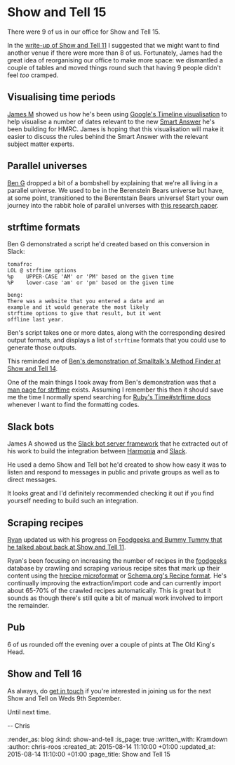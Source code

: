 Show and Tell 15
================

There were 9 of us in our office for Show and Tell 15.

In the [write-up of Show and Tell 11][show-and-tell-11] I suggested that we might want to find another venue if there were more than 8 of us. Fortunately, James had the great idea of reorganising our office to make more space: we dismantled a couple of tables and moved things round such that having 9 people didn't feel _too_ cramped.

## Visualising time periods

[James M][james-m] showed us how he's been using [Google's Timeline visualisation][timelines] to help visualise a number of dates relevant to the new [Smart Answer][smart-answers] he's been building for HMRC. James is hoping that this visualisation will make it easier to discuss the rules behind the Smart Answer with the relevant subject matter experts.

## Parallel universes

[Ben G][ben-g] dropped a bit of a bombshell by explaining that we're all living in a parallel universe. We used to be in the Berenstein Bears universe but have, at some point, transitioned to the Berentstain Bears universe! Start your own journey into the rabbit hole of parallel universes with [this research paper][berenstein-bears-blog-post].

## strftime formats

Ben G demonstrated a script he'd created based on this conversion in Slack:

    tomafro:
    LOL @ strftime options
    %p    UPPER-CASE 'AM' or 'PM' based on the given time
    %P    lower-case 'am' or 'pm' based on the given time

    beng:
    There was a website that you entered a date and an
    example and it would generate the most likely
    strftime options to give that result, but it went
    offline last year.

Ben's script takes one or more dates, along with the corresponding desired output formats, and displays a list of `strftime` formats that you could use to generate those outputs.

This reminded me of [Ben's demonstration of Smalltalk's Method Finder at Show and Tell 14][show-and-tell-14-smalltalk-method-finder].

One of the main things I took away from Ben's demonstration was that a [man page for strftime][strftime-man-page] exists. Assuming I remember this then it should save me the time I normally spend searching for [Ruby's Time#strftime docs][strftime-ruby] whenever I want to find the formatting codes.

## Slack bots

James A showed us the [Slack bot server framework][slack-bot-server-framework] that he extracted out of his work to build the integration between [Harmonia][harmonia] and [Slack][slack].

He used a demo Show and Tell bot he'd created to show how easy it was to listen and respond to messages in public and private groups as well as to direct messages.

It looks great and I'd definitely recommended checking it out if you find yourself needing to build such an integration.

## Scraping recipes

[Ryan][ryan] updated us with his progress on [Foodgeeks and Bummy Tummy that he talked about back at Show and Tell 11][show-and-tell-11-foodgeeks-and-bummy-tummy].

Ryan's been focusing on increasing the number of recipes in the [foodgeeks][] database by crawling and scraping various recipe sites that mark up their content using the [hrecipe microformat][hrecipe] or [Schema.org's Recipe format][schema-org-recipe]. He's continually improving the extraction/import code and can currently import about 65-70% of the crawled recipes automatically. This is great but it sounds as though there's still quite a bit of manual work involved to import the remainder.

## Pub

6 of us rounded off the evening over a couple of pints at The Old King's Head.

## Show and Tell 16

As always, do [get in touch][contact] if you're interested in joining us for the next Show and Tell on Weds 9th September.

Until next time.

-- Chris

[ben-g]: https://twitter.com/beng
[berenstein-bears-blog-post]: http://woodbetweenworlds.blogspot.co.uk/2012/08/the-berenstein-bears-we-are-living-in.html
[contact]: /contact
[foodgeeks]: http://www.foodgeeks.com/
[harmonia]: https://harmonia.io
[hrecipe]: http://microformats.org/wiki/hrecipe
[james-m]: /james-mead
[ryan]: http://ryansnyder.me/
[schema-org-recipe]: https://schema.org/Recipe
[show-and-tell-11]: /show-and-tell-11
[show-and-tell-11-foodgeeks-and-bummy-tummy]: /show-and-tell-11#foodgeeks-and-bummy-tummy
[show-and-tell-14-smalltalk-method-finder]: /show-and-tell-14#smalltalk-method-finder
[smart-answers]: https://github.com/alphagov/smart-answers
[slack]: https://www.slack.com
[slack-bot-server-framework]: https://github.com/exciting-io/slack-bot-server
[strftime-man-page]: http://linux.die.net/man/3/strftime
[strftime-ruby]: http://ruby-doc.org/core-2.2.0/Time.html#method-i-strftime
[timelines]: https://developers.google.com/chart/interactive/docs/gallery/timeline

:render_as: blog
:kind: show-and-tell
:is_page: true
:written_with: Kramdown
:author: chris-roos
:created_at: 2015-08-14 11:10:00 +01:00
:updated_at: 2015-08-14 11:10:00 +01:00
:page_title: Show and Tell 15
